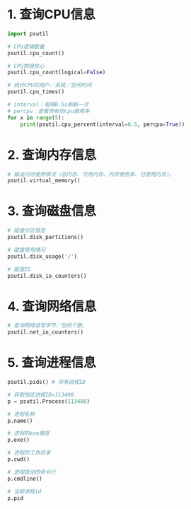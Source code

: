 # 1. 查询CPU信息

```python
import psutil

# CPU逻辑数量
psutil.cpu_count()

# CPU物理核心
psutil.cpu_count(logical=False)

# 统计CPU的用户／系统／空闲时间
psutil.cpu_times()

# interval：每隔0.5s刷新一次
# percpu：查看所有的cpu使用率
for x in range(5):
    print(psutil.cpu_percent(interval=0.5, percpu=True))
```

# 2. 查询内存信息

```python
# 输出内存使用情况（总内存、可用内存、内存使用率、已使用内存）。
psutil.virtual_memory()
```

# 3. 查询磁盘信息

```python
# 磁盘分区信息
psutil.disk_partitions()

# 磁盘使用情况
psutil.disk_usage('/')

# 磁盘IO
psutil.disk_io_counters()
```

# 4. 查询网络信息

```python
# 查询网络读写字节／包的个数。
psutil.net_io_counters()
```

# 5. 查询进程信息

```python
psutil.pids() # 所有进程ID
```



```python
# 获取指定进程ID=113408
p = psutil.Process(113408)

# 进程名称
p.name()

# 进程的exe路径
p.exe()

# 进程的工作目录
p.cwd()

# 进程启动的命令行
p.cmdline()

# 当前进程id
p.pid
```

